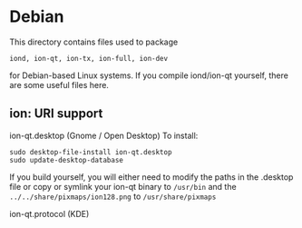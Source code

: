 
Debian
====================
This directory contains files used to package

    iond, ion-qt, ion-tx, ion-full, ion-dev

for Debian-based Linux systems. If you compile iond/ion-qt yourself, there are some useful files here.

## ion: URI support ##


ion-qt.desktop  (Gnome / Open Desktop)
To install:

	sudo desktop-file-install ion-qt.desktop
	sudo update-desktop-database

If you build yourself, you will either need to modify the paths in
the .desktop file or copy or symlink your ion-qt binary to `/usr/bin`
and the `../../share/pixmaps/ion128.png` to `/usr/share/pixmaps`

ion-qt.protocol (KDE)

